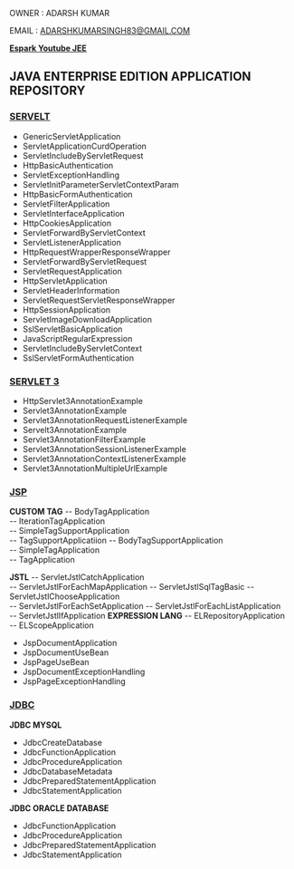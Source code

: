 
OWNER : ADARSH KUMAR 

EMAIL : ADARSHKUMARSINGH83@GMAIL.COM

**[Espark Youtube JEE ](https://www.youtube.com/playlist?list=PLBH_SvM38ibFxRuQmPu4XS9JLFvA59tZC)**

JAVA ENTERPRISE EDITION APPLICATION REPOSITORY 
---------------------------------------------

### [SERVELT](https://github.com/adarshkumarsingh83/java_jee/tree/master/servlet)
- GenericServletApplication		
- ServletApplicationCurdOperation		
- ServletIncludeByServletRequest
- HttpBasicAuthentication			
- ServletExceptionHandling		
- ServletInitParameterServletContextParam
- HttpBasicFormAuthentication		
- ServletFilterApplication		
- ServletInterfaceApplication
- HttpCookiesApplication			
- ServletForwardByServletContext		
- ServletListenerApplication
- HttpRequestWrapperResponseWrapper	
- ServletForwardByServletRequest		
- ServletRequestApplication
- HttpServletApplication			
- ServletHeaderInformation		
- ServletRequestServletResponseWrapper
- HttpSessionApplication			
- ServletImageDownloadApplication		
- SslServletBasicApplication
- JavaScriptRegularExpression		
- ServletIncludeByServletContext		
- SslServletFormAuthentication

### [SERVLET 3](https://github.com/adarshkumarsingh83/java_jee/tree/master/servlet3)
- HttpServlet3AnnotationExample			
- Servlet3AnnotationExample			
- Servlet3AnnotationRequestListenerExample
- Servelt3AnnotationExample			
- Servlet3AnnotationFilterExample			
- Servlet3AnnotationSessionListenerExample
- Servlet3AnnotationContextListenerExample	
- Servlet3AnnotationMultipleUrlExample

### [JSP](https://github.com/adarshkumarsingh83/java_jee/tree/master/JSP)
**CUSTOM TAG**
-- BodyTagApplication		
-- IterationTagApplication		
-- SimpleTagSupportApplication	
-- TagSupportApplicatiion
-- BodyTagSupportApplication	
-- SimpleTagApplication		
-- TagApplication		

**JSTL**
-- ServletJstlCatchApplication		
-- ServletJstlForEachMapApplication	
-- ServletJstlSqlTagBasic
-- ServletJstlChooseApplication		
-- ServletJstlForEachSetApplication
-- ServletJstlForEachListApplication	
-- ServletJstlIfApplication	
**EXPRESSION LANG**
-- ELRepositoryApplication	
-- ELScopeApplication		
- JspDocumentApplication		
- JspDocumentUseBean		
- JspPageUseBean
- JspDocumentExceptionHandling	
- JspPageExceptionHandling

### [JDBC](https://github.com/adarshkumarsingh83/java_jee/tree/master/jdbc)
**JDBC MYSQL**
- JdbcCreateDatabase			
- JdbcFunctionApplication			
- JdbcProcedureApplication
- JdbcDatabaseMetadata			
- JdbcPreparedStatementApplication	
- JdbcStatementApplication

**JDBC ORACLE DATABASE**
- JdbcFunctionApplication			
- JdbcProcedureApplication
- JdbcPreparedStatementApplication	
- JdbcStatementApplication

